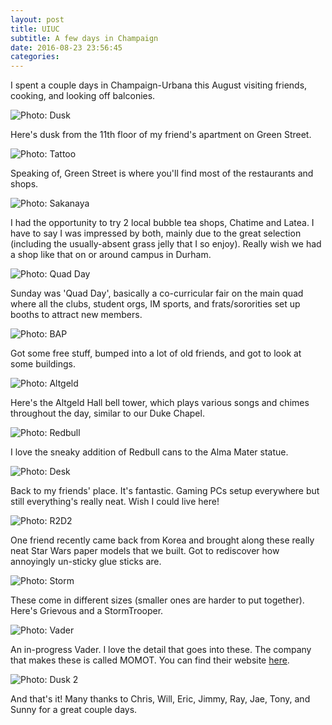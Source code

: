 ```yaml
---
layout: post
title: UIUC
subtitle: A few days in Champaign
date: 2016-08-23 23:56:45
categories:  
---
```


I spent a couple days in Champaign-Urbana this August visiting friends, cooking, and looking off balconies.

<img alt="Photo: Dusk" src="http://i.imgur.com/LVyajJX.jpg" >

Here's dusk from the 11th floor of my friend's apartment on Green Street.

<img alt="Photo: Tattoo" src="http://i.imgur.com/APxcUOQ.jpg" >

Speaking of, Green Street is where you'll find most of the restaurants and shops.

<img alt="Photo: Sakanaya" src="http://i.imgur.com/cw5FBKH.jpg" >

I had the opportunity to try 2 local bubble tea shops, Chatime and Latea. I have to say I was impressed by both, mainly due to the great selection (including the usually-absent grass jelly that I so enjoy). Really wish we had a shop like that on or around campus in Durham.

<img alt="Photo: Quad Day" src="http://i.imgur.com/qy37Ppf.jpg" >

Sunday was 'Quad Day', basically a co-curricular fair on the main quad where all the clubs, student orgs, IM sports, and frats/sororities set up booths to attract new members.

<img alt="Photo: BAP" src="http://i.imgur.com/Ct5JtnE.jpg" >


Got some free stuff, bumped into a lot of old friends, and got to look at some buildings.

<img alt="Photo: Altgeld" src="http://i.imgur.com/f7piVSm.jpg" >

Here's the Altgeld Hall bell tower, which plays various songs and chimes throughout the day, similar to our Duke Chapel.

<img alt="Photo: Redbull" src="http://i.imgur.com/iTbZIhh.jpg" >

I love the sneaky addition of Redbull cans to the Alma Mater statue.

<img alt="Photo: Desk" src="http://i.imgur.com/zyzUNUa.jpg" >

Back to my friends' place. It's fantastic. Gaming PCs setup everywhere but still everything's really neat. Wish I could live here!

<img alt="Photo: R2D2" src="http://i.imgur.com/6xhVhf3.jpg" >

One friend recently came back from Korea and brought along these really neat Star Wars paper models that we built. Got to rediscover how annoyingly un-sticky glue sticks are.

<img alt="Photo: Storm" src="http://i.imgur.com/fqZUE9j.jpg" >

These come in different sizes (smaller ones are harder to put together). Here's Grievous and a StormTrooper.

<img alt="Photo: Vader" src="http://i.imgur.com/a6ZRyzf.jpg" >

An in-progress Vader. I love the detail that goes into these. The company that makes these is called MOMOT. You can find their website [here](http://momot.co.kr/portfolio-item/starwars-vol-1/).

<img alt="Photo: Dusk 2" src="http://i.imgur.com/d1X0cwx.jpg" >

And that's it! Many thanks to Chris, Will, Eric, Jimmy, Ray, Jae, Tony, and Sunny for a great couple days.
